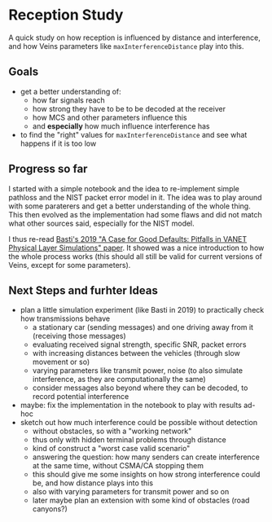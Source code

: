 Reception Study
===============

A quick study on how reception is influenced by distance and interference, and how Veins parameters like `maxInterferenceDistance` play into this.


Goals
-----

- get a better understanding of:
	- how far signals reach
	- how strong they have to be to be decoded at the receiver
	- how MCS and other parameters influence this
	- and **especially** how much influence interference has
- to find the "right" values for `maxInterferenceDistance` and see what happens if it is too low


Progress so far
---------------

I started with a simple notebook and the idea to re-implement simple pathloss and the NIST packet error model in it.
The idea was to play around with some paraterers and get a better understanding of the whole thing.
This then evolved as the implementation had some flaws and did not match what other sources said, especially for the NIST model.

I thus re-read [Basti's 2019 "A Case for Good Defaults: Pitfalls in VANET Physical Layer Simulations" paper](https://www.bastibl.net/bib/bloessl2019case/).
It showed was a nice introduction to how the whole process works (this should all still be valid for current versions of Veins, except for some parameters).


Next Steps and furhter Ideas
----------------------------

- plan a little simulation experiment (like Basti in 2019) to practically check how transmissions behave
	- a stationary car (sending messages) and one driving away from it (receiving those messages)
	- evaluating received signal strength, specific SNR, packet errors
	- with increasing distances between the vehicles (through slow movement or so)
	- varying parameters like transmit power, noise (to also simulate interference, as they are computationally the same)
	- consider messages also beyond where they can be decoded, to record potential interference
- maybe: fix the implementation in the notebook to play with results ad-hoc
- sketch out how much interference could be possible without detection
	- without obstacles, so with a "working network"
	- thus only with hidden terminal problems through distance
	- kind of construct a "worst case valid scenario"
	- answering the question: how many senders can create interference at the same time, without CSMA/CA stopping them
	- this should give me some insights on how strong interference could be, and how distance plays into this
	- also with varying parameters for transmit power and so on
	- later maybe plan an extension with some kind of obstacles (road canyons?)
